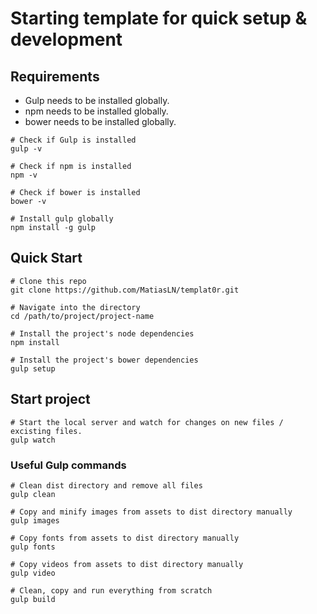 # Starting template for quick setup & development

## Requirements
- Gulp needs to be installed globally.
- npm needs to be installed globally.
- bower needs to be installed globally.

```
# Check if Gulp is installed
gulp -v

# Check if npm is installed
npm -v

# Check if bower is installed
bower -v
```

```
# Install gulp globally
npm install -g gulp
```


## Quick Start

```
# Clone this repo
git clone https://github.com/MatiasLN/templat0r.git

# Navigate into the directory
cd /path/to/project/project-name

# Install the project's node dependencies
npm install

# Install the project's bower dependencies
gulp setup
```


## Start project

```
# Start the local server and watch for changes on new files / excisting files.
gulp watch
```


### Useful Gulp commands

```
# Clean dist directory and remove all files
gulp clean

# Copy and minify images from assets to dist directory manually
gulp images

# Copy fonts from assets to dist directory manually
gulp fonts

# Copy videos from assets to dist directory manually
gulp video

# Clean, copy and run everything from scratch
gulp build
```